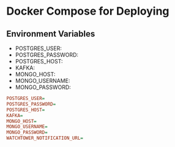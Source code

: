 # Docker Compose for Deploying

## Environment Variables
- POSTGRES_USER:
- POSTGRES_PASSWORD:
- POSTGRES_HOST:
- KAFKA:
- MONGO_HOST:
- MONGO_USERNAME:
- MONGO_PASSWORD:

```ini
POSTGRES_USER=
POSTGRES_PASSWORD=
POSTGRES_HOST=
KAFKA=
MONGO_HOST=
MONGO_USERNAME=
MONGO_PASSWORD=
WATCHTOWER_NOTIFICATION_URL=
```

